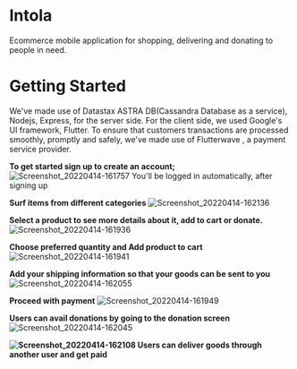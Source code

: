 # Intola
Ecommerce mobile application for shopping, delivering and donating to people in need.

# Getting Started

We've made use of Datastax ASTRA DB(Cassandra Database as a service), Nodejs, Express, for the server side. For the client side, we used Google's UI framework, Flutter. To ensure that customers transactions are processed smoothly, promptly and safely,  we've made use of Flutterwave , a payment service provider.

**To get started sign up to create an account;**
![Screenshot_20220414-161757](https://user-images.githubusercontent.com/67793558/163425788-e396721f-6342-4792-b3ee-7bdd7a7d9e89.png)
You'll be logged in automatically, after signing up

**Surf items from different categories**
![Screenshot_20220414-162136](https://user-images.githubusercontent.com/67793558/163426258-e9cecb65-9894-4e0a-a18f-7ce9ce840b6d.png)

**Select a product to see more details about it, add to cart or donate.**
![Screenshot_20220414-161936](https://user-images.githubusercontent.com/67793558/163426867-114db330-b1cf-423e-9f2f-e6253650b989.png)

**Choose preferred quantity and Add product to cart**
![Screenshot_20220414-161941](https://user-images.githubusercontent.com/67793558/163427059-966d2a05-cdea-4a7a-86b0-975eb0102065.png)

**Add your shipping information so that your goods can be sent to you**
![Screenshot_20220414-162055](https://user-images.githubusercontent.com/67793558/163427274-87ae05f3-d617-45e6-b7a2-042acb6d443b.png)

**Proceed with payment**
![Screenshot_20220414-161949](https://user-images.githubusercontent.com/67793558/163427370-c61b251e-8f37-42fb-850d-dc9d351992bf.png)

**Users can avail donations by going to the donation screen**
![Screenshot_20220414-162045](https://user-images.githubusercontent.com/67793558/163427533-2e6976d1-e286-498f-8ee6-03dc5bc8a865.png)

**![Screenshot_20220414-162108](https://user-images.githubusercontent.com/67793558/163427799-8dce4613-0d86-4903-829b-0ef7c9ce38ea.png)
Users can deliver goods through another user and get paid**

